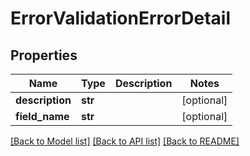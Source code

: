 # ErrorValidationErrorDetail


## Properties
Name | Type | Description | Notes
------------ | ------------- | ------------- | -------------
**description** | **str** |  | [optional] 
**field_name** | **str** |  | [optional] 

[[Back to Model list]](../README.md#documentation-for-models) [[Back to API list]](../README.md#documentation-for-api-endpoints) [[Back to README]](../README.md)


